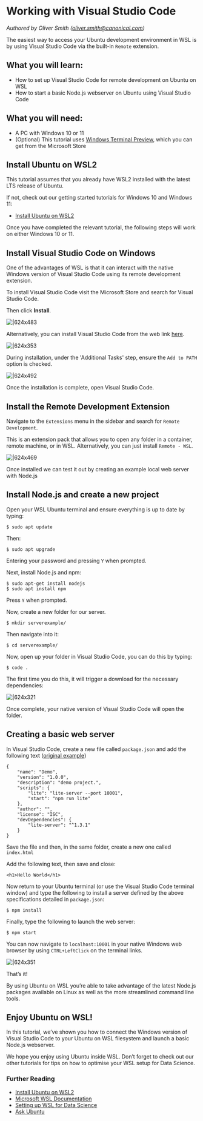 # Working with Visual Studio Code
*Authored by Oliver Smith ([oliver.smith@canonical.com](mailto:oliver.smith@canonical.com))*

The easiest way to access your Ubuntu development environment in WSL is by using Visual Studio Code via the built-in `Remote` extension.

## What you will learn:

* How to set up Visual Studio Code for remote development on Ubuntu on WSL
* How to start a basic Node.js webserver on Ubuntu using Visual Studio Code

## What you will need:

* A PC with Windows 10 or 11
* (Optional) This tutorial uses [Windows Terminal Preview](https://www.microsoft.com/en-us/p/windows-terminal-preview/9n8g5rfz9xk3?activetab=pivot:overviewtab), which you can get from the Microsoft Store

## Install Ubuntu on WSL2

This tutorial assumes that you already have WSL2 installed with the latest LTS release of Ubuntu.

If not, check out our getting started tutorials for Windows 10 and Windows 11:

* [Install Ubuntu on WSL2](../guides/install-ubuntu-wsl2.md)

Once you have completed the relevant tutorial, the following steps will work on either Windows 10 or 11.

## Install Visual Studio Code on Windows

One of the advantages of WSL is that it can interact with the native Windows version of Visual Studio Code using its remote development extension.

To install Visual Studio Code visit the Microsoft Store and search for Visual Studio Code.

Then click **Install**.

![|624x483](assets/vscode/msstore.png)

Alternatively, you can install Visual Studio Code from the web link [here](https://code.visualstudio.com/Download).

![|624x353](assets/vscode/download-vs-code.png)

During installation, under the 'Additional Tasks' step, ensure the `Add to PATH` option is checked.

![|624x492](assets/vscode/aditional-tasks.png)

Once the installation is complete, open Visual Studio Code.

## Install the Remote Development Extension

Navigate to the `Extensions` menu in the sidebar and search for `Remote Development`.

This is an extension pack that allows you to open any folder in a container, remote machine, or in WSL. Alternatively, you can just install `Remote - WSL`.

![|624x469](assets/vscode/remote-extension.png)

Once installed we can test it out by creating an example local web server with Node.js

## Install Node.js and create a new project

Open your WSL Ubuntu terminal and ensure everything is up to date by typing:

```{code-block} text
$ sudo apt update
```

Then:

```{code-block} text
$ sudo apt upgrade
```

Entering your password and pressing `Y` when prompted.

Next, install Node.js and npm:

```{code-block} text
$ sudo apt-get install nodejs
$ sudo apt install npm
```

Press `Y` when prompted.

Now, create a new folder for our server.

```{code-block} text
$ mkdir serverexample/
```

Then navigate into it:

```{code-block} text
$ cd serverexample/
```

Now, open up your folder in Visual Studio Code, you can do this by typing:

```{code-block} text
$ code .
```

The first time you do this, it will trigger a download for the necessary dependencies:

![|624x321](assets/vscode/downloading-vscode-server.png)

Once complete, your native version of Visual Studio Code will open the folder.

## Creating a basic web server

In Visual Studio Code, create a new file called `package.json` and add the following text ([original example](https://learn.microsoft.com/en-gb/archive/blogs/cdndevs/visual-studio-code-and-local-web-server#3-add-a-packagejson-file-to-the-project-folder))

```{code-block} json
{
    "name": "Demo",
    "version": "1.0.0",
    "description": "demo project.",
    "scripts": {
        "lite": "lite-server --port 10001",
        "start": "npm run lite"
    }, 
    "author": "",
    "license": "ISC",
    "devDependencies": {
        "lite-server": "^1.3.1"
    }
}
```

Save the file and then, in the same folder, create a new one called `index.html`

Add the following text, then save and close:

```{code-block} html
<h1>Hello World</h1>
```

Now return to your Ubuntu terminal (or use the Visual Studio Code terminal window) and type the following to install a server defined by the above specifications detailed in `package.json`:

```{code-block} text
$ npm install
```

Finally, type the following to launch the web server:

```{code-block} text
$ npm start
```

You can now navigate to `localhost:10001` in your native Windows web browser by using `CTRL+LeftClick` on the terminal links.

![|624x351](assets/vscode/hello-world.png)

That’s it!

By using Ubuntu on WSL you’re able to take advantage of the latest Node.js packages available on Linux as well as the more streamlined command line tools.

## Enjoy Ubuntu on WSL!

In this tutorial, we’ve shown you how to connect the Windows version of Visual Studio Code to your Ubuntu on WSL filesystem and launch a basic Node.js webserver.

We hope you enjoy using Ubuntu inside WSL. Don’t forget to check out our other tutorials for tips on how to optimise your WSL setup for Data Science.

### Further Reading

* [Install Ubuntu on WSL2](../guides/install-ubuntu-wsl2.md)
* [Microsoft WSL Documentation](https://learn.microsoft.com/en-us/windows/wsl/)
* [Setting up WSL for Data Science](https://ubuntu.com/blog/wsl-for-data-scientist)
* [Ask Ubuntu](https://askubuntu.com/)
